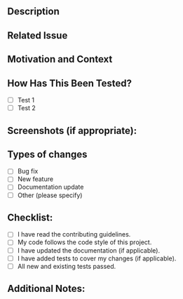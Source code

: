 ## Description
<!-- Describe the changes made in this pull request. -->

## Related Issue
<!-- Provide a reference to the related issue number, e.g., "Closes #123" -->

## Motivation and Context
<!-- Why is this change required? What problem does it solve? -->

## How Has This Been Tested?
<!-- Describe the tests that were run to verify this change. -->

- [ ] Test 1
- [ ] Test 2

## Screenshots (if appropriate):
<!-- Add screenshots to demonstrate the changes made, if applicable. -->

## Types of changes
<!-- What types of changes does your code introduce? Put an 'x' in all the boxes that apply. -->
- [ ] Bug fix
- [ ] New feature
- [ ] Documentation update
- [ ] Other (please specify)

## Checklist:
- [ ] I have read the contributing guidelines.
- [ ] My code follows the code style of this project.
- [ ] I have updated the documentation (if applicable).
- [ ] I have added tests to cover my changes (if applicable).
- [ ] All new and existing tests passed.

## Additional Notes:
<!-- Any other information that is important to note here -->
